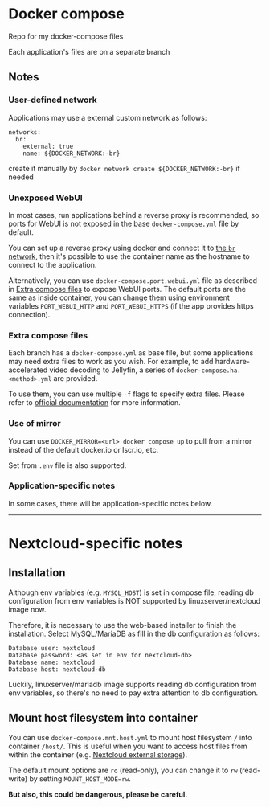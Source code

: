 # Docker compose
Repo for my docker-compose files

Each application's files are on a separate branch

## Notes
### User-defined network
Applications may use a external custom network as follows:

```
networks:
  br:
    external: true
    name: ${DOCKER_NETWORK:-br}
```

create it manually by `docker network create ${DOCKER_NETWORK:-br}` if needed

### Unexposed WebUI
In most cases, run applications behind a reverse proxy is recommended, so ports for WebUI is not exposed in the base `docker-compose.yml` file by default.

You can set up a reverse proxy using docker and connect it to [the `br` network](#user-defined-network), then it's possible to use the container name as the hostname to connect to the application.

Alternatively, you can use `docker-compose.port.webui.yml` file as described in [Extra compose files](#extra-compose-files) to expose WebUI ports. The default ports are the same as inside container, you can change them using environment variables `PORT_WEBUI_HTTP` and `PORT_WEBUI_HTTPS` (if the app provides https connection).

### Extra compose files
Each branch has a `docker-compose.yml` as base file, but some applications may need extra files to work as you wish. For example, to add hardware-accelerated video decoding to Jellyfin, a series of `docker-compose.ha.<method>.yml` are provided.

To use them, you can use multiple `-f` flags to specify extra files. Please refer to [official documentation](https://docs.docker.com/compose/reference/overview/#specifying-multiple-compose-files) for more information.

### Use of mirror
You can use `DOCKER_MIRROR=<url> docker compose up` to pull from a mirror instead of the default docker.io or lscr.io, etc.

Set from `.env` file is also supported.

### Application-specific notes
In some cases, there will be application-specific notes below.

---
# Nextcloud-specific notes
## Installation
Although env variables (e.g. `MYSQL_HOST`) is set in compose file, reading db configuration from env variables is NOT supported by linuxserver/nextcloud image now.

Therefore, it is necessary to use the web-based installer to finish the installation. Select MySQL/MariaDB as  fill in the db configuration as follows:

```
Database user: nextcloud
Database password: <as set in env for nextcloud-db>
Database name: nextcloud
Database host: nextcloud-db
```

Luckily, linuxserver/mariadb image supports reading db configuration from env variables, so there's no need to pay extra attention to db configuration.

## Mount host filesystem into container
You can use `docker-compose.mnt.host.yml` to mount host filesystem `/` into container `/host/`. This is useful when you want to access host files from within the container (e.g. [Nextcloud external storage](https://docs.nextcloud.com/server/latest/admin_manual/configuration_files/external_storage/local.html)).

The default mount options are `ro` (read-only), you can change it to `rw` (read-write) by setting `MOUNT_HOST_MODE=rw`.

**But also, this could be dangerous, please be careful.**
